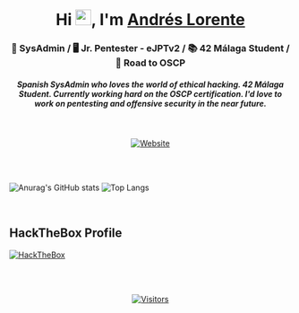 <h1 align="center">Hi <img src="https://raw.githubusercontent.com/MartinHeinz/MartinHeinz/master/wave.gif" width="28px">, I'm <a href="https://www.linkedin.com/in/andres-lorente/">Andrés Lorente</a></h1>

<h3 align="center">🔵 SysAdmin / 🖥 Jr. Pentester - eJPTv2 / 📚 42 Málaga Student / 💪 Road to OSCP</h3>

<h5 align="center">Spanish SysAdmin who loves the world of ethical hacking. 42 Málaga Student. Currently working hard on the OSCP certification. I'd love to work on pentesting and offensive security in the near future.</h5>

<br>

<p align="center">
  <a href="https://hackingepico.com" target="_blank"><img alt="Website" src="https://img.shields.io/badge/hackingepico.com-blue?style=for-the-badge&logo=github"></a>
</p>

<br>

<br>

![Anurag's GitHub stats](https://github-readme-stats.vercel.app/api?username=4ndymcfly&theme=github_dark&show_icons=true)
![Top Langs](https://github-readme-stats.vercel.app/api/top-langs/?username=4ndymcfly&theme=github_dark)

<!--
<br>

## [+ Info](https://www.credential.net/profile/andrslorenteesquiva893674/wallet)

![image_more_info](https://github.com/user-attachments/assets/3ed0e6e5-a489-40ba-9956-0d2dcefdcff6)
-->
<br>

## HackTheBox Profile

<p align="left">
  <a href="https://app.hackthebox.com/profile/1357718" target="_blank">
    <img src="http://www.hackthebox.eu/badge/image/1357718" alt="HackTheBox">
  </a>
</p>

<br>

<br>

<p align="center">
  <a href=""><img alt="Visitors" src="https://visitor-badge.laobi.icu/badge?page_id=4ndymcfly.4ndymcfly"></a>
</p>

<!--
**4ndymcfly/4ndymcfly** is a ✨ _special_ ✨ repository because its `README.md` (this file) appears on your GitHub profile.

Here are some ideas to get you started:

- 🔭 I’m currently working on ...
- 🌱 I’m currently learning ...
- 👯 I’m looking to collaborate on ...
- 🤔 I’m looking for help with ...
- 💬 Ask me about ...
- 📫 How to reach me: ...
- 😄 Pronouns: ...
- ⚡ Fun fact: ...
-->
